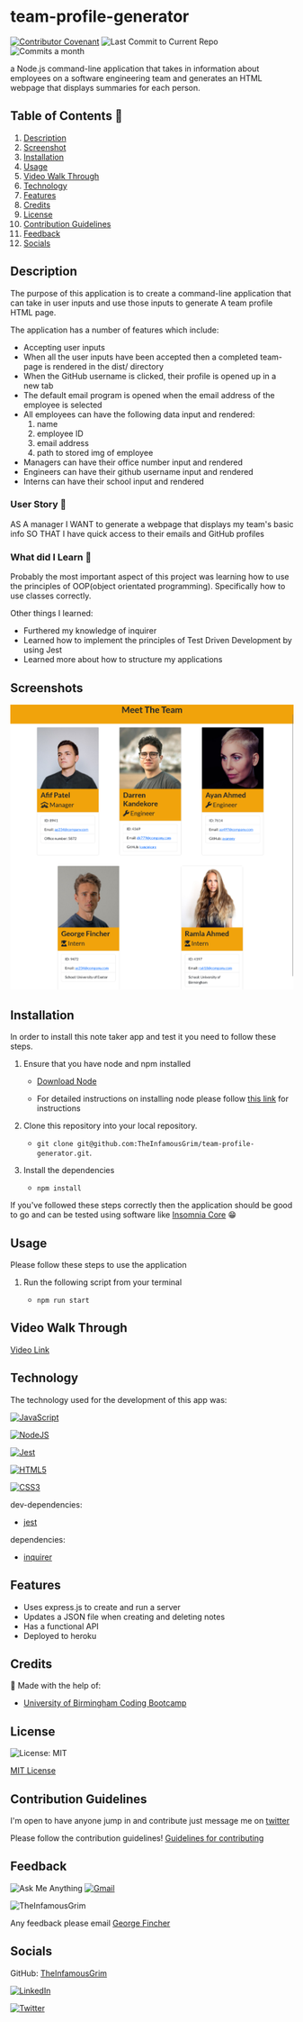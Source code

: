 # team-profile-generator

[![Contributor Covenant](https://img.shields.io/badge/Contributor%20Covenant-2.1-4baaaa.svg)](code_of_conduct.md)
![Last Commit to Current Repo](https://img.shields.io/github/last-commit/TheInfamousGrim/team-profile-generator)
![Commits a month](https://img.shields.io/github/commit-activity/m/TheInfamousGrim/team-profile-generator)

a Node.js command-line application that takes in information about employees on a software engineering team and generates an HTML webpage that displays summaries for each person.

## Table of Contents 📃

1. [Description](#description)
2. [Screenshot](#screenshots)
3. [Installation](#installation)
4. [Usage](#usage)
5. [Video Walk Through](#video-walk-through)
6. [Technology](#technology)
7. [Features](#features)
8. [Credits](#credits)
9. [License](#license)
10. [Contribution Guidelines](#contribution-guidelines)
11. [Feedback](#feedback)
12. [Socials](#socials)

## Description

The purpose of this application is to create a command-line application that can take in user inputs and use those inputs to generate A team profile HTML page.

The application has a number of features which include:

- Accepting user inputs
- When all the user inputs have been accepted then a completed team-page is rendered in the dist/ directory
- When the GitHub username is clicked, their profile is opened up in a new tab
- The default email program is opened when the email address of the employee is selected
- All employees can have the following data input and rendered:
  1. name
  2. employee ID
  3. email address
  4. path to stored img of employee
- Managers can have their office number input and rendered
- Engineers can have their github username input and rendered
- Interns can have their school input and rendered

### User Story 👤

AS A manager
I WANT to generate a webpage that displays my team's basic info
SO THAT I have quick access to their emails and GitHub profiles

### What did I Learn 🏫

Probably the most important aspect of this project was learning how to use the principles of OOP(object orientated programming). Specifically how to use classes correctly.

Other things I learned:

- Furthered my knowledge of inquirer
- Learned how to implement the principles of Test Driven Development by using Jest
- Learned more about how to structure my applications

## Screenshots

![Team Profile Rendered Output Screenshot](./assets/README_imgs/screenshot-team-profile-html.png)

## Installation

In order to install this note taker app and test it you need to follow these steps.

1. Ensure that you have node and npm installed

   - [Download Node](https://nodejs.org/en/download/)

   - For detailed instructions on installing node please follow [this link](https://docs.npmjs.com/downloading-and-installing-node-js-and-npm) for instructions

2. Clone this repository into your local repository.

   - `git clone git@github.com:TheInfamousGrim/team-profile-generator.git`.

3. Install the dependencies

   - `npm install`

If you've followed these steps correctly then the application should be good to go and can be tested using software like [Insomnia Core](https://insomnia.rest/) 😁

## Usage

Please follow these steps to use the application

1. Run the following script from your terminal

   - `npm run start`

## Video Walk Through

[Video Link](https://youtu.be/ZCNmQvhZBco)

## Technology

The technology used for the development of this app was:

[![JavaScript](https://img.shields.io/badge/JavaScript-323330?style=for-the-badge&logo=javascript&logoColor=F7DF1E)](https://www.javascript.com/)

[![NodeJS](https://img.shields.io/badge/node.js-6DA55F?style=for-the-badge&logo=node.js&logoColor=white)](https://nodejs.org/en/)

[![Jest](https://img.shields.io/badge/Jest-323330?style=for-the-badge&logo=Jest&logoColor=white)](https://www.npmjs.com/package/jest)

[![HTML5](https://img.shields.io/badge/HTML5-E34F26?style=for-the-badge&logo=html5&logoColor=white)](https://whatwg.org/)

[![CSS3](https://img.shields.io/badge/CSS3-1572B6?style=for-the-badge&logo=css3&logoColor=white)](https://www.w3.org/TR/CSS/#css)

dev-dependencies:

- [jest](https://www.npmjs.com/package/jest)

dependencies:

- [inquirer](https://www.npmjs.com/package/inquirer)

## Features

- Uses express.js to create and run a server
- Updates a JSON file when creating and deleting notes
- Has a functional API
- Deployed to heroku

## Credits

🙏 Made with the help of:

- [University of Birmingham Coding Bootcamp](https://www.birmingham.ac.uk/postgraduate/courses/cpd/coding-boot-camp.aspx)

## License

![License: MIT](https://img.shields.io/github/license/TheInfamousGrim/orm-e-commerce-back-end?color=yellow)

[MIT License](/LICENSE)

## Contribution Guidelines

I'm open to have anyone jump in and contribute just message me on [twitter](https://twitter.com/VaporWhy)

Please follow the contribution guidelines!
[Guidelines for contributing](/code_of_conduct.md)

## Feedback

![Ask Me Anything](https://img.shields.io/badge/Ask%20me-anything-1abc9c.svg)
[![Gmail](https://img.shields.io/badge/Gmail-D14836?style=for-the-badge&logo=gmail&logoColor=white)](mailto:finchergeorge1@gmail.com)

<img src="https://avatars.githubusercontent.com/u/89855075?v=4" alt="TheInfamousGrim">

Any feedback please email [George Fincher](mailto:finchergeorge1@gmail.com)

## Socials

GitHub: [TheInfamousGrim](https://api.github.com/users/TheInfamousGrim)

[![LinkedIn](https://img.shields.io/badge/linkedin-%230077B5.svg?style=for-the-badge&logo=linkedin&logoColor=white)](https://www.linkedin.com/in/george-fincher-aa7869214/)

[![Twitter](https://img.shields.io/badge/Twitter-%231DA1F2.svg?style=for-the-badge&logo=Twitter&logoColor=white)](https://twitter.com/VaporWhy)
